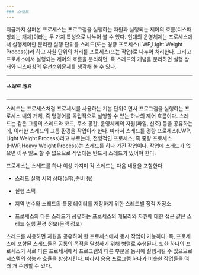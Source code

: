 ```yaml
---
### 스레드
---
```

지금까지 살펴본 프로세스는 프로그램을 실행하는 자원과 실행되는 제어의 흐름(디스패칭되는 개체)이라는 두 가지 특성으로 나누어 볼 수 있다. 현대의 운영체제는 프로세스에서 실행제어만 분리한 실행 단위를 스레드(또는 경량 프로세스(LWP,Light Weight Process))라 하고 자원 단위의 처리를 프로세스(또는 작업)로 나누어 처리한다. 그리고 프로세스에서 실행되는 제어의 흐름을 분리하면, 즉 스레드의 개념을 분리하면 실행 상태와 디스패칭의 우선순위문제를 생각해 볼 수 있다.

---
##### 스레드 개요
---
스레드는 프로세스처럼 프로세서를 사용하는 기본 단위이면서 프로그램을 실행하는 프로세스 내의 개체, 즉 명령어를 독립적으로 실행할 수 있는 하나의 제어 흐름이다. 스레드는 같은 그룹의 스레드와 코드, 주소 공간, 운영체제의 자원(파일, 신호) 등을 공유하는데, 이러한 스레드의 그룹 환경을 작업이라 한다. 따라서 스레드를 경량 프로세스(LWP, Light Weight Process)라고 부르는데, 전형적인 프로세스, 즉 중량 프로세스(HWP,Heavy Weight Process)는 스레드를 하나 가진 작업이다. 작업에 스레드가 없으면 아무 일도 할 수 없으므로 작업에는 반드시 스레드가 있어야 한다. 

프로세스는 스레드를 하나 이상 가지며 각 스레드는 다음 내용을 포함한다.

- 스레드 실행 시의 상태(실행,준비 등)

- 실행 스택

- 지역 변수와 스레드의 특정 데이터를 저장하기 위한 스레드별 정적 저장소

- 프로세스의 다른 스레드가 공유하는 프로세스의 메모리와 자원에 대한 접근 같은 스레드 실행 환경 정보(문맥 정보)

스레드를 사용하면 자원을 공유하여 한 프로세스에서 동시 작업이 가능하다. 즉, 프로세스에 포함된 스레드들은 공통의 목적을 달성하기 위해 병렬로 수행된다. 또한 하나의 프로세스가 서로 다른 프로세서에서 프로그램의 다른 부분을 동시에 실행시킬 수 있으므로 시스템의 성능과 효율을 향상시킨다. 따라서 응용 프로그램 하나가 비슷한 작업들을 여러 개 수행할 수 있다.
























